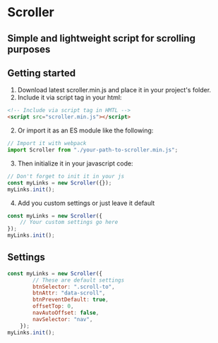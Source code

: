 # Scroller
## Simple and lightweight script for scrolling purposes

## Getting started
1. Download latest scroller.min.js and place it in your project's folder.
2. Include it via script tag in your html:

```html
<!-- Include via script tag in HMTL -->
<script src="scroller.min.js"></script>
```
2. Or import it as an ES module like the following:

```js 
// Import it with webpack
import Scroller from "./your-path-to-scroller.min.js";
```

3. Then initialize it in your javascript code:

```js
// Don't forget to init it in your js
const myLinks = new Scroller({});
myLinks.init();
```
4. Add you custom settings or just leave it default

```js
const myLinks = new Scroller({
    // Your custom settings go here
});
myLinks.init();  
```

## Settings

```js 
const myLinks = new Scroller({
        // These are default settings
        btnSelector: ".scroll-to",
        btnAttr: "data-scroll",
        btnPreventDefault: true,
        offsetTop: 0,
        navAutoOffset: false,
        navSelector: "nav",
    });
myLinks.init();   
```
